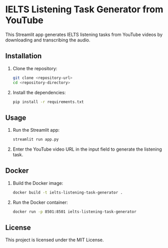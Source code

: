 # IELTS Listening Task Generator from YouTube

This Streamlit app generates IELTS listening tasks from YouTube videos by downloading and transcribing the audio.

## Installation

1. Clone the repository:
    ```sh
    git clone <repository-url>
    cd <repository-directory>
    ```

2. Install the dependencies:
    ```sh
    pip install -r requirements.txt
    ```

## Usage

1. Run the Streamlit app:
    ```sh
    streamlit run app.py
    ```

2. Enter the YouTube video URL in the input field to generate the listening task.

## Docker

1. Build the Docker image:
    ```sh
    docker build -t ielts-listening-task-generator .
    ```

2. Run the Docker container:
    ```sh
    docker run -p 8501:8501 ielts-listening-task-generator
    ```

## License

This project is licensed under the MIT License.